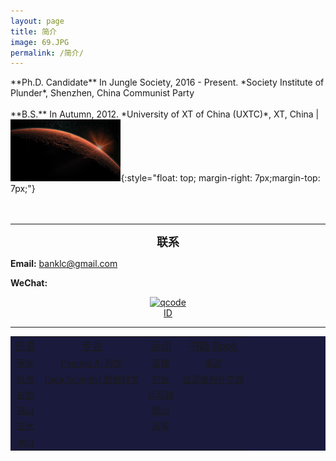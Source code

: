 ```yaml
---
layout: page
title: 简介
image: 69.JPG
permalink: /简介/
---
```



<p style='text-align: justify;'></p>
**Ph.D. Candidate** In Jungle Society, 2016 - Present.  
*Society Institute of Plunder*, Shenzhen, China Communist Party
<br><br>
**B.S.** In Autumn,  2012.
*University of XT of China (UXTC)*, XT, China | <img src="/img/11.jpg" alt="" width="35%">{:style="float: top; margin-right: 7px;margin-top: 7px;"}
<br><br><br>  

* * * 

**<font size="4.5"><center>联系</center></font>**

**Email:** banklc@gmail.com

**WeChat:** <center><a href="https://imgchr.com/i/rsXKYD"><img src="https://s3.ax1x.com/2020/12/23/rsXKYD.jpg" alt="qcode" border="0" /><br><center> ID 
  
---

<div>
  <table border="0" bgcolor="#1a1a3d">
    <tr align="center"><td><big>热爱 </big></td><td><big>专业 </big></td><td><big>运动 </big></td><td><big>书籍 Book </big></td></tr>
    <tr align="center"><td>家乡</td><td>Pseudo AI 科学</td><td>篮球</td><td>毛选 </td></tr>
    <tr align="center"><td>风景</td><td>Data Scientist 数据科学 </td><td>钓鱼 </td><td>说谎者的扑克牌 </td></tr>
    <tr align="center"><td>自然</td><td> </td><td>乒乓球 </td><td> </td></tr>
    <tr align="center"><td>高山</td><td> </td><td>爬山 </td><td> </td></tr>
    <tr align="center"><td>流水</td><td> </td><td>风筝 </td><td> </td></tr>
    <tr align="center"><td>冰川</td><td> </td><td> </td><td> </td></tr>
  </table>
</div>
